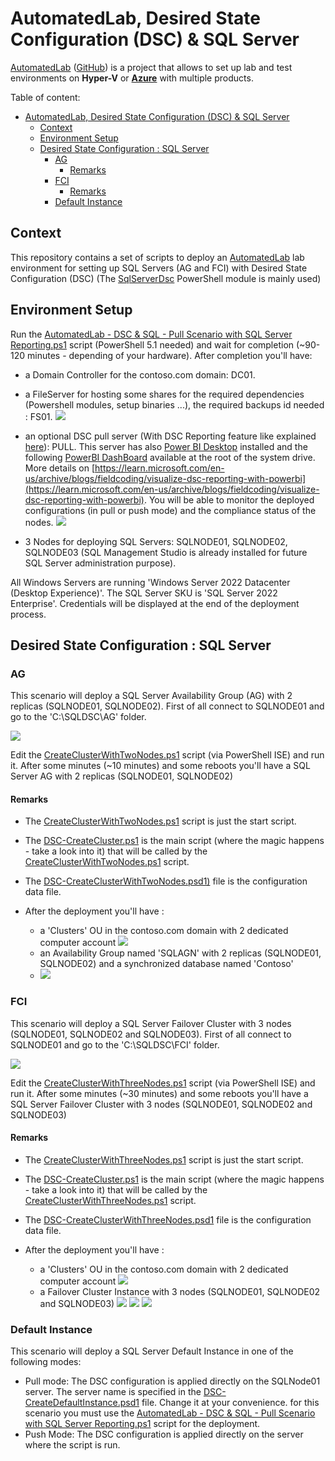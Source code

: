 # AutomatedLab, Desired State Configuration (DSC) & SQL Server

[AutomatedLab](https://automatedlab.org) ([GitHub](https://github.com/AutomatedLab/AutomatedLab)) is a project that allows to set up lab and test environments on **Hyper-V** or **[Azure](https://portal.azure.com/)** with multiple products.

Table of content:

- [AutomatedLab, Desired State Configuration (DSC) \& SQL Server](#automatedlab-desired-state-configuration-dsc--sql-server)
  - [Context](#context)
  - [Environment Setup](#environment-setup)
  - [Desired State Configuration : SQL Server](#desired-state-configuration--sql-server)
    - [AG](#ag)
      - [Remarks](#remarks)
    - [FCI](#fci)
      - [Remarks](#remarks-1)
    - [Default Instance](#default-instance)

## Context

This repository contains a set of scripts to deploy an [AutomatedLab](https://automatedlab.org) lab environment for setting up SQL Servers (AG and FCI) with Desired State Configuration (DSC) (The [SqlServerDsc](https://github.com/dsccommunity/SqlServerDsc) PowerShell module is mainly used)

## Environment Setup

Run the [AutomatedLab - DSC & SQL - Pull Scenario with SQL Server Reporting.ps1](AutomatedLab%20-%20DSC%20%26%20SQL%20-%20Pull%20Scenario%20with%20SQL%20Server%20Reporting.ps1) script (PowerShell 5.1 needed) and wait for completion (~90-120 minutes - depending of your hardware).
After completion you'll have:

- a Domain Controller for the contoso.com domain: DC01.
- a FileServer for hosting some shares for the required dependencies (Powershell modules, setup binaries ...), the required backups id needed : FS01.
![](docs/fs01.jpg)

- an optional DSC pull server (With DSC Reporting feature like explained [here](https://learn.microsoft.com/en-us/powershell/dsc/pull-server/reportserver)): PULL. This server has also [Power BI Desktop](https://learn.microsoft.com/en-us/power-bi/fundamentals/desktop-get-the-desktop) installed and the following [PowerBI DashBoard](./DSC%20Dashboard.pbix) available at the root of the system drive. More details on [https://learn.microsoft.com/en-us/archive/blogs/fieldcoding/visualize-dsc-reporting-with-powerbi](https://learn.microsoft.com/en-us/archive/blogs/fieldcoding/visualize-dsc-reporting-with-powerbi). You will be able to monitor the deployed configurations (in pull or push mode) and the compliance status of the nodes.
![](docs/powerbi.jpg)

- 3 Nodes for deploying SQL Servers: SQLNODE01, SQLNODE02, SQLNODE03 (SQL Management Studio is already installed for future SQL Server administration purpose).

All Windows Servers are running 'Windows Server 2022 Datacenter (Desktop Experience)'. The SQL Server SKU is 'SQL Server 2022 Enterprise'. Credentials will be displayed at the end of the deployment process.

## Desired State Configuration : SQL Server

### AG

This scenario will deploy a SQL Server Availability Group (AG) with 2 replicas (SQLNODE01, SQLNODE02). First of all connect to SQLNODE01 and go to the 'C:\SQLDSC\AG' folder.

![](docs/ag.jpg)

Edit the [CreateClusterWithTwoNodes.ps1](SQLServer2022/AG/Push/CreateClusterWithTwoNodes.ps1) script (via PowerShell ISE) and run it. After some minutes (~10 minutes) and some reboots you'll have a SQL Server AG with 2 replicas (SQLNODE01, SQLNODE02)

#### Remarks

- The [CreateClusterWithTwoNodes.ps1](SQLServer2022/AG/Push/CreateClusterWithTwoNodes.ps1) script is just the start script.
- The [DSC-CreateCluster.ps1](SQLServer2022/AG/Push/DSC-CreateCluster.ps1) is the main script (where the magic happens - take a look into it) that will be called by the [CreateClusterWithTwoNodes.ps1](SQLServer2022/AG/Push/CreateClusterWithTwoNodes.ps1) script.
- The [DSC-CreateClusterWithTwoNodes.psd1)](SQLServer2022/AG/Push/DSC-CreateClusterWithTwoNodes.psd1) file is the configuration data file.
- After the deployment you'll have :
  
  - a 'Clusters' OU in the contoso.com domain with 2 dedicated computer account
  ![](docs/clustersouag.jpg)
  - an Availability Group named 'SQLAGN' with 2 replicas (SQLNODE01, SQLNODE02) and a synchronized database named 'Contoso'
  - ![](docs/sqlagn.jpg)
  
### FCI

This scenario will deploy a SQL Server Failover Cluster with 3 nodes (SQLNODE01, SQLNODE02 and SQLNODE03). First of all connect to SQLNODE01 and go to the 'C:\SQLDSC\FCI' folder.

![](docs/fci.jpg)

Edit the [CreateClusterWithThreeNodes.ps1](SQLServer2022/FCI/Push/CreateClusterWithThreeNodes.ps1) script (via PowerShell ISE) and run it. After some minutes (~30 minutes) and some reboots you'll have a SQL Server Failover Cluster with 3 nodes (SQLNODE01, SQLNODE02 and SQLNODE03)

#### Remarks

- The [CreateClusterWithThreeNodes.ps1](SQLServer2022/FCI/Push/CreateClusterWithThreeNodes.ps1) script is just the start script.
- The [DSC-CreateCluster.ps1](SQLServer2022/FCI/Push/DSC-CreateCluster.ps1) is the main script (where the magic happens - take a look into it) that will be called by the [CreateClusterWithThreeNodes.ps1](SQLServer2022/FCI/Push/CreateClusterWithThreeNodes.ps1) script.
- The [DSC-CreateClusterWithThreeNodes.psd1](SQLServer2022/FCI/Push/DSC-CreateClusterWithThreeNodes.psd1) file is the configuration data file.
- After the deployment you'll have :
  
  - a 'Clusters' OU in the contoso.com domain with 2 dedicated computer account
  ![](docs/clustersoufci.jpg)
  - a Failover Cluster Instance with 3 nodes (SQLNODE01, SQLNODE02 and SQLNODE03)
 ![](docs/cluadmin_1.jpg)
 ![](docs/cluadmin_2.jpg)
 ![](docs/sqlfci.jpg)

### Default Instance

This scenario will deploy a SQL Server Default Instance in one of the following modes:

- Pull mode: The DSC configuration is applied directly on the SQLNode01 server. The server name is specified in the [DSC-CreateDefaultInstance.psd1](SQLServer2022/DefaultInstance/Pull/DSC-CreateDefaultInstance.psd1) file. Change it at your convenience. for this scenario you must use the [AutomatedLab - DSC & SQL - Pull Scenario with SQL Server Reporting.ps1](<AutomatedLab - DSC & SQL - Pull Scenario with SQL Server Reporting.ps1>) script for the deployment.
- Push Mode: The DSC configuration is applied directly on the server where the script is run.
